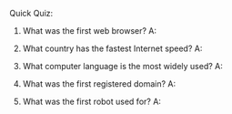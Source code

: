 Quick Quiz:

1. What was the first web browser?
A:

2. What country has the fastest Internet speed?
A:

3. What computer language is the most widely used?
A:

4. What was the first registered domain?
A:

5. What was the first robot used for?
A:
